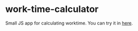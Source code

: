 # work-time-calculator

Small JS app for calculating worktime. You can try it in [here](https://attepee.github.io/worktime-calculator/).
